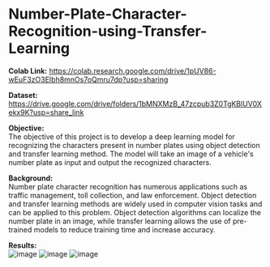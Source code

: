 # Number-Plate-Character-Recognition-using-Transfer-Learning

**Colab Link:** https://colab.research.google.com/drive/1pUV86-wEuF3zO3EIbh8mnOs7oQmru7dp?usp=sharing

**Dataset:** https://drive.google.com/drive/folders/1bMNXMzB_47zcpub3Z0TgKBlUV0Xekx9K?usp=share_link

**Objective:**  
The objective of this project is to develop a deep learning model for recognizing the characters present in number plates using object detection and transfer learning method. The model will take an image of a vehicle's number plate as input and output the recognized characters.

**Background:**  
Number plate character recognition has numerous applications such as traffic management, toll collection, and law enforcement. Object detection and transfer learning methods are widely used in computer vision tasks and can be applied to this problem. Object detection algorithms can localize the number plate in an image, while transfer learning allows the use of pre-trained models to reduce training time and increase accuracy.

**Results:**   
![image](https://user-images.githubusercontent.com/97362031/236522873-45621800-fd0f-451c-b9d8-9e39bc42e7fa.png)
![image](https://user-images.githubusercontent.com/97362031/236522945-19c339f2-0b5f-4799-b8c5-814da1f807f4.png)
![image](https://user-images.githubusercontent.com/97362031/236522984-696fa85f-925f-4596-978e-7629ce60e1e2.png)

